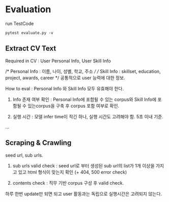 # Evaluation

run TestCode
```
pytest evaluate.py -v
```

## Extract CV Text

Required in CV : User Personal Info, User Skill Info

/* Personal Info : 이름, 나이, 성별, 학교, 주소 */
/* Skill Info : skillset, education, project, awards, career */ 공통적으로 user 능력에 대한 정보.

How to eval : Personal Info 와 Skill Info 모두 유효해야 한다.

1. Info 존재 여부 확인 : Personal Info에 포함될 수 있는 corpus와 Skill Info에 포함될 수 있는corpus을 구축 후 corpus 포함 여부로 확인.

2. 실행 시간 : 모델 infer time이 작긴 하나, 실행 시간도 고려해야 함. 5초 이내 기준.

...

## Scraping & Crawling

seed url, sub urls.

1. sub urls valid check : seed url로 부터 생성된 sub url의 list가 1개 이상을 가지고 있고 html 형식이 맞는지 확인 (+ 404, 500 error check)

2. contents check : 직무 기반 corpus 구성 후 valid check.

하루 한번 update만 되면 되고 user 활동과는 독립으로 실행시간은 고려되지 않는다.

